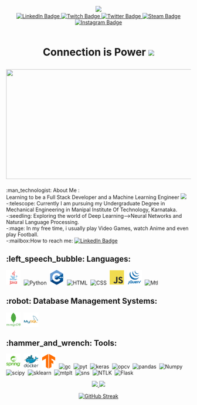 <div id="header" align="center">
  <img src="https://media.giphy.com/media/axnFGXT6MzvgY/giphy.gif" width="350"/>
</div>
<div id="badges" align="center">
  <a href="https://www.linkedin.com/in/soyam-das-7ab6841b8/">
    <img src="https://img.shields.io/badge/LinkedIn-darkblue?style=for-the-badge&logo=linkedin&logoColor=white" alt="LinkedIn Badge"/>
  </a>
  <a href="https://www.twitch.tv/wrenchwastaken">
    <img src="https://img.shields.io/badge/Twitch-purple?style=for-the-badge&logo=twitch&logoColor=white" alt="Twitch Badge"/>
  </a>
  <a href="https://twitter.com/DasSoyam">
    <img src="https://img.shields.io/badge/Twitter-blue?style=for-the-badge&logo=twitter&logoColor=white" alt="Twitter Badge"/>
  </a>
  <a href="">
    <img src="https://img.shields.io/badge/Steam-gray?style=for-the-badge&logo=steam&logoColor=white" alt="Steam Badge"/>
  </a>
  <a href="https://www.instagram.com/soyammmm/">
    <img src="https://img.shields.io/badge/Instagram-violet?style=for-the-badge&logo=instagram&logoColor=white" alt="Instagram Badge"/>
  </a>
</div>
<div id="profilevisits" align="center">
 <img src="https://komarev.com/ghpvc/?username=wrenchwastaken&style=for-the-flat-square&color=orange" alt=""/>
</div>
<div id="headers" align="center">
</div>
<div align="center">
<h1>
  Connection is Power
  <img src="https://media.giphy.com/media/pkfWxD1OWjwhnpF2Rb/giphy.gif" width="50px"/>
</h1>
</div>
<h2>
<div align="center">
  <img src="https://media.giphy.com/media/dWesBcTLavkZuG35MI/giphy.gif" width="600" height="300"/>
</div>
</h2>
:man_technologist: About Me :
<div>
 Learning to be a Full Stack Developer and a Machine Learning Engineer <img src="https://media.giphy.com/media/WUlplcMpOCEmTGBtBW/giphy.gif" width="30">
  </div>
  <div>
    -:telescope: Currently I am pursuing my Undergraduate Degree in Mechanical Engineering in Manipal Institute Of Technology, Karnataka.
  </div>
  <div>
    -:seedling: Exploring the world of Deep Learning-->Neural Networks and Natural Language Processing.
  </div>
  <div>
    -:mage: In my free time, i usually play Video Games, watch Anime and even play Football.
  </div>
  <div>
    -:mailbox:How to reach me:
    <a href="https://www.linkedin.com/in/soyam-das-7ab6841b8/">
    <img src="https://img.shields.io/badge/LinkedIn-darkblue?style=badge&logo=linkedin&logoColor=white" alt="LinkedIn Badge"/>
  </a>
  </div>
  <h2>
    :left_speech_bubble: Languages:
  </h2>
  <div>
  <img src="https://github.com/devicons/devicon/blob/master/icons/java/java-original-wordmark.svg" title="Java" alt="Java" width="40" height="40"/>&nbsp;
  <img src="https://user-images.githubusercontent.com/67054356/115026129-caec5380-9eca-11eb-86cd-faef1218fd80.png" title="Python" alt="Python" width="40" height="40"/>&nbsp;
  <img src="https://github.com/devicons/devicon/blob/master/icons/cplusplus/cplusplus-original.svg" title="cpp" alt="CPP" width="40" height="40"/>&nbsp;
  <img src="https://user-images.githubusercontent.com/67054356/131631974-ac93d19c-6822-4839-b171-035cbd3bac90.png" title="HTML5" alt="HTML" width="40" height="40"/>&nbsp;
  <img src="https://user-images.githubusercontent.com/67054356/131631712-a329b0dc-7ad2-4c7f-a8f8-55e92e7261df.png"  title="CSS3" alt="CSS" width="40" height="40"/>&nbsp;
  <img src="https://github.com/devicons/devicon/blob/master/icons/javascript/javascript-original.svg" title="JavaScript" alt="JavaScript" width="40" height="40"/>&nbsp;
  <img src="https://github.com/devicons/devicon/blob/master/icons/jquery/jquery-plain-wordmark.svg" title="jQuery" alt="jQuery" width="40" height="40"/>&nbsp;
  <img src="https://user-images.githubusercontent.com/67054356/115029106-50bdce00-9ece-11eb-8daa-b2d6079755f1.png" title="Matlab" alt="Mtl" width="40" height="40"/>&nbsp;
  </div>
  <h2>
    :robot: Database Management Systems:
  </h2>
  <div>
  <img src="https://github.com/devicons/devicon/blob/master/icons/mongodb/mongodb-plain-wordmark.svg" title="MongoDB" alt="MongoDB" width="40" height="40"/>&nbsp;
  <img src="https://github.com/devicons/devicon/blob/master/icons/mysql/mysql-original-wordmark.svg" title="MySQL"  alt="MySQL" width="40" height="40"/>&nbsp;
  </div>
  <h2>
    :hammer_and_wrench: Tools:
  </h2>
  <div>
  <img src="https://github.com/devicons/devicon/blob/master/icons/spring/spring-original-wordmark.svg" title="Spring" alt="Spring" width="40" height="40"/>&nbsp;
  <img src="https://github.com/devicons/devicon/blob/master/icons/docker/docker-original-wordmark.svg" title="docker" alt="docker" width="40" height="40"/>&nbsp;
  <img src="https://github.com/devicons/devicon/blob/master/icons/tensorflow/tensorflow-original.svg" title="TensorFlow" alt="TF" width="40" height="40"/>&nbsp;
  <img src="https://user-images.githubusercontent.com/67054356/115028040-1a338380-9ecd-11eb-986e-c66bb000cdc6.png" title="gCollab" alt="gc"  width="40" height="40"/>&nbsp;
  <img src="https://user-images.githubusercontent.com/67054356/115026296-ff600f80-9eca-11eb-8e8d-3f13cd6eca90.png" title="pytorch" alt="pyt" width="40" height="40"/>&nbsp;
  <img src="https://user-images.githubusercontent.com/67054356/115026359-130b7600-9ecb-11eb-876a-bb66a68a1d11.png" title="Keras" alt="keras" width="40" height="40"/>&nbsp;
  <img src="https://user-images.githubusercontent.com/67054356/115026566-51a13080-9ecb-11eb-848c-1767a735c491.png" title="OpenCv" alt="opcv" width="40" height="40"/>&nbsp;
  <img src="https://user-images.githubusercontent.com/67054356/115026827-9e850700-9ecb-11eb-81ad-b8a9f8c05d47.png" title="Pandas" alt="pandas" width="40" height="40"/>&nbsp;
  <img src="https://user-images.githubusercontent.com/67054356/115026923-b8264e80-9ecb-11eb-8ee7-909dd4110ca0.png" title="Numpy" alt="Numpy" width="40" height="40"/>&nbsp;
  <img src="https://user-images.githubusercontent.com/67054356/115027233-1f440300-9ecc-11eb-84e3-a72a9fc907db.png" title="Sci-py" alt="scipy" width="40" height="40"/>&nbsp;
  <img src="https://user-images.githubusercontent.com/67054356/115027423-5ca89080-9ecc-11eb-90e5-b183abf9420f.png" title="Sci-kit learn" alt="sklearn" width="40" height="40"/>&nbsp;
  <img src="https://user-images.githubusercontent.com/67054356/115027614-98dbf100-9ecc-11eb-9446-d24fe878417a.png" title="Matplotlib" alt="mtplt" width="40" height="40"/>&nbsp;
  <img src="https://user-images.githubusercontent.com/67054356/115027697-b4df9280-9ecc-11eb-8081-209b0c4ac390.png" title="Seaborn" alt="sns" width="40" height="40"/>&nbsp;
  <img src="https://user-images.githubusercontent.com/67054356/115027795-cde84380-9ecc-11eb-8b0c-c09574c30381.png" title="NeuralLangKit" alt="NTLK" width="40" height="40"/>&nbsp;
  <img src="https://user-images.githubusercontent.com/67054356/115031856-4fda6b80-9ed1-11eb-854a-07b9741f7df2.png" title="flask" alt="Flask" width="40" height="40"/>&nbsp;
  </div>
  <div align="center">

<a href="https://github.com/wrenchwastaken"><img height="170px" src="https://github-readme-stats-sigma-five.vercel.app/api?username=wrenchwastaken&theme=tokyonight"/>
<img height="170px" src="https://github-readme-stats-sigma-five.vercel.app/api/top-langs/?username=wrenchwastaken&langs_count=8&theme=tokyonight"/></a>

</div>


<div align="center">

[![GitHub Streak](http://github-readme-streak-stats.herokuapp.com?user=wrenchwastaken&theme=tokyonight)](https://git.io/streak-stats)

</div>

